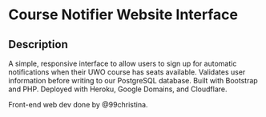# Course Notifier Website Interface

## Description
A simple, responsive interface to allow users to sign up for automatic notifications when their UWO course has seats available. Validates user information before writing to our PostgreSQL database. Built with Bootstrap and PHP. Deployed with Heroku, Google Domains, and Cloudflare.

Front-end web dev done by @99christina.
